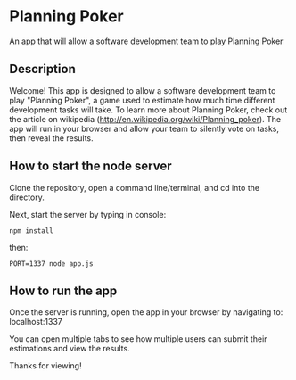 # Planning Poker

An app that will allow a software development team to play Planning Poker

## Description

Welcome! This app is designed to allow a software development team to play "Planning Poker", a game used to estimate how much time different development tasks will take. To learn more about Planning Poker, check out the article on wikipedia (http://en.wikipedia.org/wiki/Planning_poker). The app will run in your browser and allow your team to silently vote on tasks, then reveal the results.


## How to start the node server

Clone the repository, open a command line/terminal, and cd into the directory.

Next, start the server by typing in console:

```npm install```

then:

```PORT=1337 node app.js```

## How to run the app

Once the server is running, open the app in your browser by navigating to: localhost:1337

You can open multiple tabs to see how multiple users can submit their estimations and view the results.


Thanks for viewing!
